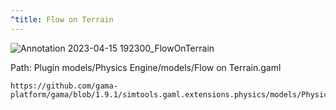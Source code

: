 ```yaml
---
^title: Flow on Terrain
---
```


![Annotation 2023-04-15 192300_FlowOnTerrain](https://user-images.githubusercontent.com/4437331/232243923-485c108e-1295-470b-852c-a48924ff4079.png)

Path: Plugin models/Physics Engine/models/Flow on Terrain.gaml

```gaml reference
https://github.com/gama-platform/gama/blob/1.9.1/simtools.gaml.extensions.physics/models/Physics%20Engine/models/Flow%20on%20Terrain.gaml
```

